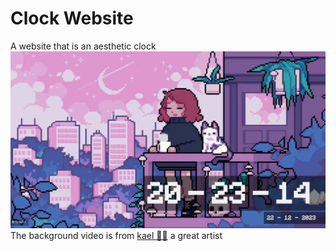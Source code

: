 # Clock Website
A website that is an aesthetic clock  
<img src = "./schreenShotsOfThePage/screenshotOfThePage22-12-2023.png">  
The background video is from [kael 🌱🔋](https://twitter.com/kael333_) a great artist
